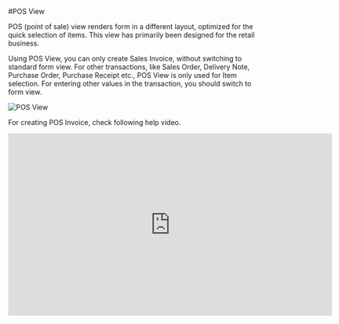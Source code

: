 <!-- add-breadcrumbs -->
#POS View

POS (point of sale) view renders form in a different layout, optimized for the quick selection of items. This view has primarily been designed for the retail business.

Using POS View, you can only create Sales Invoice, without switching to standard form view. For other transactions, like Sales Order, Delivery Note, Purchase Order, Purchase Receipt etc., POS View is only used for Item selection. For entering other values in the transaction, you should switch to form view.

<img alt="POS View" class="screenshot" src="{{docs_base_url}}/assets/img/articles/pos-view.gif">

For creating POS Invoice, check following help video.

<iframe width="660" height="371" src="https://www.youtube.com/embed/4WkelWkbP_c" frameborder="0" allowfullscreen></iframe>
